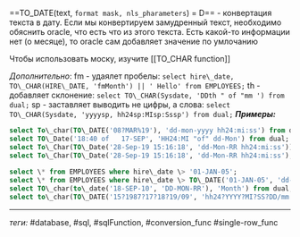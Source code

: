 ==TO_DATE(text, `format mask, nls_pharameters`) = D== - конвертация текста в дату. Если мы конвертируем замудренный текст, необходимо обяснить oracle, что есть что из этого текста. Есть какой-то информации нет (о месяце), то oracle сам добавляет значение по умлочанию

Чтобы использовать моску, изучите [[TO_CHAR function]]

*Дополнительно*:
fm - удаялет пробелы:
`select hire\_date, TO\_CHAR(HIRE\_DATE, 'fmMonth') || ' Hello' from EMPLOYEES;`
th - добавляет склонение:
`select TO\_CHAR(Sysdate, 'DDth " of "mm ') from dual;`
sp - заставляет выводить не цифры, а слова:
`select TO\_CHAR(Sysdate, 'yyyysp, hh24sp:MIsp:Sssp') from dual;`
***Примеры:***
```sql
select To\_char(TO\_DATE('08?MAR%19'), 'dd-mon-yyyy hh24:mi:ss') from dual;  
select TO\_Date('18:40 of   17-SEP', 'HH24:MI "of" dd-Mon') from dual;  
select To\_Char(TO\_Date('28-Sep-19 15:16:18', 'dd-Mon-RR hh24:mi:ss')) from dual;  
select To\_Char(TO\_Date('28-Sep-19 15:16:18', 'dd-Mon-RR hh24:mi:ss'),'dd "day of "month". Time:" hh24:mi' ) from dual;  
  
select \* from EMPLOYEES where hire\_date \> '01-JAN-05';  
select \* from EMPLOYEES where hire\_date \> TO\_DATE('01-JAN-05', 'dd-MON-RR');  
select TO\_char(to\_date('18-SEP-10', 'DD-MON-RR'), 'Month') from dual;  
select to\_char(TO\_DATE('15?1987?17?18?19/09', 'hh24?YYYY?MI?SS?DD/mm'), 'dd-MON-yyyy hh24:mi:ss') from dual;
```
---
*теги:* #database, #sql, #sqlFunction, #conversion_func #single-row_func 